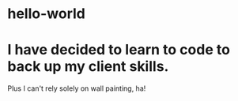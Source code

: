 # hello-world

# I have decided to learn to code to back up my client skills.
Plus I can't rely solely on wall painting, ha!
